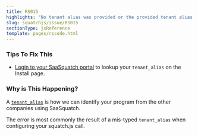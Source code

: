 ```yaml
---
title: RS015
highlights: "No tenant alias was provided or the provided tenant alias {{tenantAlias}} does not exist."
slug: squatchjs/issue/RS015
sectionType: jsReference
template: pages/rscode.html
---
```


### Tips To Fix This

 - [Login to your SaaSquatch portal](https://app.referralsaasquatch.com) to lookup your `tenant_alias` on the Install page.

### Why is This Happening?

A [`tenant_alias`](/success/navigating-the-portal/#install) is how we can identify your program from the other companies using SaaSquatch. 

The error is most commonly the result of a mis-typed `tenant_alias` when configuring your squatch.js call.
